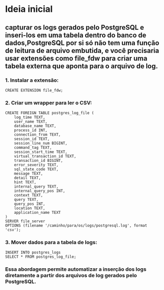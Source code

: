 
# Ideia inicial 

## capturar os logs gerados pelo PostgreSQL e inseri-los em uma tabela dentro do banco de dados,PostgreSQL por si só não tem uma função de leitura de arquivo embutida, e você precisaria usar extensões como file_fdw para criar uma tabela externa que aponta para o arquivo de log.


### 1. Instalar a extensão:

```
CREATE EXTENSION file_fdw;
```


### 2. Criar um wrapper para ler o CSV:

```
CREATE FOREIGN TABLE postgres_log_file (
    log_time TEXT,
    user_name TEXT,
    database_name TEXT,
    process_id INT,
    connection_from TEXT,
    session_id TEXT,
    session_line_num BIGINT,
    command_tag TEXT,
    session_start_time TEXT,
    virtual_transaction_id TEXT,
    transaction_id BIGINT,
    error_severity TEXT,
    sql_state_code TEXT,
    message TEXT,
    detail TEXT,
    hint TEXT,
    internal_query TEXT,
    internal_query_pos INT,
    context TEXT,
    query TEXT,
    query_pos INT,
    location TEXT,
    application_name TEXT
)
SERVER file_server
OPTIONS (filename '/caminho/para/os/logs/postgresql.log', format 'csv');
```


### 3. Mover dados para a tabela de logs:

```
INSERT INTO postgres_logs
SELECT * FROM postgres_log_file;
```


### Essa abordagem permite automatizar a inserção dos logs diretamente a partir dos arquivos de log gerados pelo PostgreSQL.
